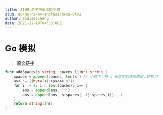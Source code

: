 ```yaml
---
title: 2109.向字符串添加空格
slug: go-mo-ni-by-endlesscheng-8lv2
author: endlesscheng
date: 2021-12-19T04:08:00Z
---
```

# Go 模拟
 
> [原文链接](https://leetcode.cn/problems/adding-spaces-to-a-string/solution/go-mo-ni-by-endlesscheng-8lv2)
```go
func addSpaces(s string, spaces []int) string {
	spaces = append(spaces, len(s)) // 小技巧：把 s 长度加到数组末尾，这样可以在循环内处理最后一段
	ans := []byte(s[:spaces[0]])
	for i := 1; i < len(spaces); i++ {
		ans = append(ans, ' ')
		ans = append(ans, s[spaces[i-1]:spaces[i]]...)
	}
	return string(ans)
}
```
